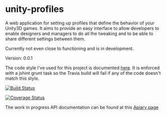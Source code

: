 unity-profiles
==============

A web application for setting up profiles that define the behavior of your Unity3D games. It aims to provide an easy interface to allow developers to enable designers and managers to do all the tweaking and to be able to share different settings between them.

Currently not even close to functioning and is in development.

Version: 0.0.1

The code style I've used for this project is documented [here](http://nodeguide.com/style.html). It is enforced with a jshint grunt task so the Travis build will fail if any of the code doesn't match this style.

[![Build Status](https://travis-ci.org/NoxHarmonium/unity-profiles.png?branch=master)](https://travis-ci.org/NoxHarmonium/unity-profiles)

[![Coverage Status](https://img.shields.io/coveralls/NoxHarmonium/unity-profiles.svg)](https://coveralls.io/r/NoxHarmonium/unity-profiles?branch=)

The work in progress API documentation can be found at this [Apiary page](http://docs.unityprofiles.apiary.io/)

